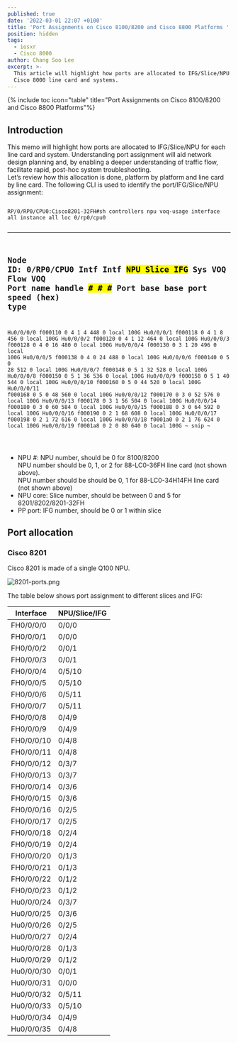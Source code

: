 ```yaml
---
published: true
date: '2022-03-01 22:07 +0100'
title: 'Port Assignments on Cisco 8100/8200 and Cisco 8800 Platforms '
position: hidden
tags:
  - iosxr
  - Cisco 8000
author: Chang Soo Lee
excerpt: >-
  This article will highlight how ports are allocated to IFG/Slice/NPU for each
  Cisco 8000 line card and systems.
---
```

{% include toc icon="table" title="Port Assignments on Cisco 8100/8200 and Cisco 8800 Platforms"%} 

## Introduction 

This memo will highlight how ports are allocated to IFG/Slice/NPU for each line card and system. Understanding port assignment will aid network design planning and, by enabling a deeper understanding of traffic flow, facilitate rapid, post-hoc system troubleshooting.  
Let’s review how this allocation is done, platform by platform and line card by line card. The following CLI is used to identify the port/IFG/Slice/NPU assignment: 

<div class="highlighter-rouge">
<pre class="highlight">
<code>
RP/0/RP0/CPU0:Cisco8201-32FH#sh controllers npu voq-usage interface all instance all loc 0/rp0/cpu0

-------------------------------------------------------------------
Node ID: 0/RP0/CPU0
Intf         Intf     <mark>NPU Slice IFG</mark>  Sys   VOQ   Flow   VOQ    Port
name         handle    <mark>#    #    #</mark>   Port  base  base   port   speed
             (hex)                                      type
----------------------------------------------------------------------
Hu0/0/0/0    f000110   0   4    1     4    448      0 local   100G
Hu0/0/0/1    f000118   0   4    1     8    456      0 local   100G
Hu0/0/0/2    f000120   0   4    1    12    464      0 local   100G
Hu0/0/0/3    f000128   0   4    0    16    480      0 local   100G
Hu0/0/0/4    f000130   0   3    1    20    496      0 local   100G
Hu0/0/0/5    f000138   0   4    0    24    488      0 local   100G
Hu0/0/0/6    f000140   0   5    0    28    512      0 local   100G
Hu0/0/0/7    f000148   0   5    1    32    528      0 local   100G
Hu0/0/0/8    f000150   0   5    1    36    536      0 local   100G
Hu0/0/0/9    f000158   0   5    1    40    544      0 local   100G
Hu0/0/0/10   f000160   0   5    0    44    520      0 local   100G
Hu0/0/0/11   f000168   0   5    0    48    560      0 local   100G
Hu0/0/0/12   f000170   0   3    0    52    576      0 local   100G
Hu0/0/0/13   f000178   0   3    1    56    504      0 local   100G
Hu0/0/0/14   f000180   0   3    0    60    584      0 local   100G
Hu0/0/0/15   f000188   0   3    0    64    592      0 local   100G
Hu0/0/0/16   f000190   0   2    1    68    608      0 local   100G
Hu0/0/0/17   f000198   0   2    1    72    616      0 local   100G
Hu0/0/0/18   f0001a0   0   2    1    76    624      0 local   100G
Hu0/0/0/19   f0001a8   0   2    0    80    640      0 local   100G
~ snip ~

</code>
</pre>
</div>


- NPU #: NPU number, should be 0 for 8100/8200  
NPU number should be 0, 1, or 2 for 88-LC0-36FH line card (not shown above).  
NPU number should be should be 0, 1 for 88-LC0-34H14FH line card (not shown above)
- NPU core: Slice number, should be between 0 and 5 for 8201/8202/8201-32FH
- PP port: IFG number, should be 0 or 1 within slice

## Port allocation
### Cisco 8201
Cisco 8201 is made of a single Q100 NPU. 

![8201-ports.png]({{site.baseurl}}/images/8201-ports.png)

The table below shows port assignment to different slices and IFG:

| Interface  | NPU/Slice/IFG |
|------------|---------------|
| FH0/0/0/0  | 0/0/0         |
| FH0/0/0/1  | 0/0/0         |
| FH0/0/0/2  | 0/0/1         |
| FH0/0/0/3  | 0/0/1         |
| FH0/0/0/4  | 0/5/10        |
| FH0/0/0/5  | 0/5/10        |
| FH0/0/0/6  | 0/5/11        |
| FH0/0/0/7  | 0/5/11        |
| FH0/0/0/8  | 0/4/9         |
| FH0/0/0/9  | 0/4/9         |
| FH0/0/0/10 | 0/4/8         |
| FH0/0/0/11 | 0/4/8         |
| FH0/0/0/12 | 0/3/7         |
| FH0/0/0/13 | 0/3/7         |
| FH0/0/0/14 | 0/3/6         |
| FH0/0/0/15 | 0/3/6         |
| FH0/0/0/16 | 0/2/5         |
| FH0/0/0/17 | 0/2/5         |
| FH0/0/0/18 | 0/2/4         |
| FH0/0/0/19 | 0/2/4         |
| FH0/0/0/20 | 0/1/3         |
| FH0/0/0/21 | 0/1/3         |
| FH0/0/0/22 | 0/1/2         |
| FH0/0/0/23 | 0/1/2         |
| Hu0/0/0/24 | 0/3/7         |
| Hu0/0/0/25 | 0/3/6         |
| Hu0/0/0/26 | 0/2/5         |
| Hu0/0/0/27 | 0/2/4         |
| Hu0/0/0/28 | 0/1/3         |
| Hu0/0/0/29 | 0/1/2         |
| Hu0/0/0/30 | 0/0/1         |
| Hu0/0/0/31 | 0/0/0         |
| Hu0/0/0/32 | 0/5/11        |
| Hu0/0/0/33 | 0/5/10        |
| Hu0/0/0/34 | 0/4/9         |
| Hu0/0/0/35 | 0/4/8         |
